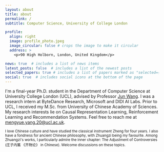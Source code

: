 ```yaml
---
layout: about
title: about
permalink: /
subtitle: Computer Science, University of College London

profile:
  align: right
  image: profile_photo.jpeg
  image_circular: false # crops the image to make it circular
  address: >
    <p>90 High Holborn, London, United Kingdom</p>

news: true  # includes a list of news items
latest_posts: false  # includes a list of the newest posts
selected_papers: true # includes a list of papers marked as "selected={true}"
social: true  # includes social icons at the bottom of the page
---
```


I'm a final-year Ph.D. student in the Department of Computer Science at University College London (UCL), advised by Professor [Jun Wang](http://www0.cs.ucl.ac.uk/staff/jun.wang/). I was a research intern at ByteDance Research, Microsoft and DIDI AI Labs. Prior to UCL, I received my M.Sc. from University of Chinese Academy of Sciences. My research interests lie on Causal Representation Learning, Reinforcement Learning and Recommendation Systems. Feel free to reach me at mengyue.yang.20@ucl.ac.uk.

<small>I love Chinese culture and have studied the classical instrument Zheng for four years. I also have a fondness for ancient Chinese philosophy, with Zhuangzi being my favourite. Among Zhuangzi's works, I particularly admire the inner chapter: The Adjustment of Controversies (庄子内篇 《齐物论》 in Chinese). Welcome discussions on these topics.</small>



